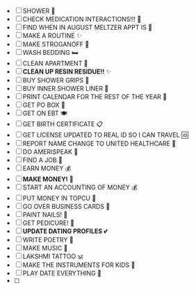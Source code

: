 - [ ] SHOWER 🚿
- [ ] CHECK MEDICATION INTERACTIONS!!! 💊
- [ ] FIND WHEN IN AUGUST MELTZER APPT IS 📅
- [ ] MAKE A ROUTINE ✨
- [ ] MAKE STROGANOFF 🍝
- [ ] WASH BEDDING 🛏️
- [ ] CLEAN APARTMENT 🧹
- [ ] **CLEAN UP RESIN RESIDUE!!** ✨
- [ ] BUY SHOWER GRIPS 🛁
- [ ] BUY INNER SHOWER LINER 🛁
- [ ] PRINT CALENDAR FOR THE REST OF THE YEAR 📅
- [ ] GET PO BOX 📮
- [ ] GET ON EBT 🍽️
- [ ] GET BIRTH CERTIFICATE 📋
- [ ] GET LICENSE UPDATED TO REAL ID SO I CAN TRAVEL 🆔
- [ ] REPORT NAME CHANGE TO UNITED HEALTHCARE 🏥
- [ ] DO AMERISPEAK 🎯
- [ ] FIND A JOB 💼
- [ ] EARN MONEY 💰
- [ ] **MAKE MONEY!** 💸
- [ ] START AN ACCOUNTING OF MONEY 💰 
- [ ] PUT MONEY IN TOPCU 🏦 
- [ ] GO OVER BUSINESS CARDS 📇
- [ ] PAINT NAILS! 💅
- [ ] GET PEDICURE! 🦶
- [ ] **UPDATE DATING PROFILES** 💕
- [ ] WRITE POETRY 📝
- [ ] MAKE MUSIC 🎵
- [ ] LAKSHMI TATTOO 🕉️
- [ ] MAKE THE INSTRUMENTS FOR KIDS 🎼
- [ ] PLAY DATE EVERYTHING 📅
- [ ] 